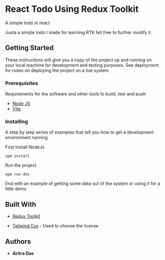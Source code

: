 # React Todo Using Redux Toolkit

A simple todo in react

Justa a simple todo I made for learning RTK fell free to further modify it

## Getting Started

These instructions will give you a copy of the project up and running on
your local machine for development and testing purposes. See deployment
for notes on deploying the project on a live system.

### Prerequisites

Requirements for the software and other tools to build, test and push 
- [Node JS](https://nodejs.org/en)
- [Vite](https://vitejs.dev/)

### Installing

A step by step series of examples that tell you how to get a development
environment running

First Install NodeJs 

    npm install

Run the project 

    npm run dev

End with an example of getting some data out of the system or using it
for a little demo



## Built With

  - [Redux Toolkit](https://redux-toolkit.js.org/)
   
  - [Tailwind Css](https://tailwindcss.com/)  - Used to choose
    the license




## Authors

  - **Aritra Das** 
  

